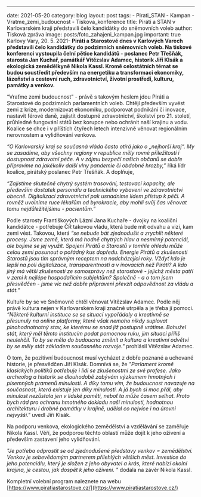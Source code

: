---
date: 2021-05-20
category: blog
layout: post
tags:
    - Pirati_STAN
    - Kampan
    - Vratme_zemi_budoucnost
    - Tiskova_konference
title: Piráti a STAN v Karlovarském kraji představili čelo kandidátky do sněmovních voleb
author: Tisková zpráva
image: posts/foto_zahajeni_kampan.jpg
important: true
Karlovy Vary, 20. 5. 2021- **Piráti a Starostové dnes v Karlových Varech představili čelo kandidátky do podzimních sněmovních voleb. Na tiskové konferenci vystoupila čelní pětice kandidátů - poslanec Petr Třešňák, starosta Jan Kuchař, památkář Vítězslav Adamec, historik Jiří Klsák a ekologická zemědělkyně Nikola Kassl. Kromě celostátních témat se budou soustředit především na energetiku a transformaci ekonomiky, lázeňství a cestovní ruch, zdravotnictví, životní prostředí, kulturu, památky a venkov.**

  

“Vraťme zemi budoucnost” - právě s takovým heslem jdou Piráti a Starostové do podzimních parlamentních voleb. Chtějí především vyvést zemi z krize, modernizovat ekonomiku, podporovat podnikání či inovace, nastavit férové daně, zajistit dostupné zdravotnictví, školství pro 21. století, průhledné fungování států bez korupce nebo ochránit naší krajinu a vodu. Koalice se chce i v příštích čtyřech letech intenzivně věnovat regionálním nerovnostem a vylidňování venkova.

  

*“O Karlovarský kraj se současná vláda často otírá jako o „nejhorší kraj“. My se zasadíme, aby všechny regiony v republice měly rovné příležitosti i dostupnost zdravotní péče. A v zájmu bezpečí našich občanů se dobře připravíme na jakékoliv další vlny pandemie či obdobné hrozby,”* říká lídr koalice, pirátský poslanec Petr Třešňák. A doplňuje, 

*“Zajistíme skutečně chytrý systém trasování, testovací kapacity, ale především dostatek personálu a technického vybavení ve zdravotnictví obecně. Digitalizací zdravotnictví pak usnadníme lidem přístup k péči. A rovněž uvolníme ruce lékařům od byrokracie, aby mohli svůj čas věnovat tomu nejdůležitějšímu - pacientům.”*

  

Podle starosty Františkových Lázní Jana Kuchaře - dvojky na koaliční kandidátce - potřebuje ČR takovou vládu, která bude mít odvahu a vizi, kam zemi vést. Takovou, která *“se nebude bát zjednodušit a zrychlit některé procesy. Jsme země, která má hodně chytrých hlav a nesmírný potenciál, ale bojíme se jej využít. Spojení Pirátů a Starostů v tomhle ohledu může celou zemi posunout o pořádný kus dopředu. Energie Pirátů a zkušenosti Starostů jsou tím správným receptem na nadcházející roky. Vždyť kdo je lepší na poli digitalizace, transparentnosti a v inovacích než Piráti? A kdo jiný má větší zkušenosti ze samosprávy než starostové - jejichž města patří v zemi k nejlépe hospodařícím subjektům? Společně - a o tom jsem přesvědčen - jsme víc než dobře připraveni převzít odpovědnost za vládu a stát.”*

  

Kultuře by se ve Sněmovně chtěl věnovat Vítězslav Adamec. Podle něj právě kultura nejen v Karlovarském kraji značně utrpěla a je třeba jí pomoci. *“Některé kulturní instituce se se situací vypořádaly a kreativně se přesunuly na online platformy, které však nemoho nikdy suplovat plnohodnotnotný stav, ke kterému se snad již postupně vrátíme. Bohužel stát, který měl těmto institucím podat pomocnou ruku, jim situaci příliš neulehčil. To by se mělo do budoucna změnit a kultura a kreativní odvětví by se měly stát základem současného rozvoje."* prohlásil Vítězslav Adamec.

  

O tom, že pozitivní budoucnost musí vycházet z dobře poznané a uchované historie, je přesvědčen Jiří Klsák. Domnívá se, že *"Parlament kromě klasických politiků potřebuje i lidi se zkušenostmi ze své profese. Jako archeolog a historik se dlouhodobě zabývám výzkumem hmotných i písemných pramenů minulosti. A díky tomu vím, že budoucnost navazuje na současnost, která existuje jen díky minulosti. A já bych si moc přál, aby minulost nezůstala jen v lidské paměti, neboť ta může časem selhat. Proto bych rád pro ochranu hmotného dokladu naší minulosti, hodnotnou architekturu i drobné památky v krajině, udělal co nejvíce i na úrovni nejvyšší."* uvedl Jiří Klsák.

  
  

Na podporu venkova, ekologického zemědělství a vzdělávání se zaměřuje Nikola Kassl. Věří, že podporou těchto oblastí může dojít k jeho oživení a především zastavení jeho vylidňování.

*"Je potřeba odprostit se od zjednodušené představy venkov = zemědělství. Venkov je sebevědomým partnerem přilehlých větších měst. Investice do jeho potenciálu, který je složen z jeho obyvatel a krás, které nabízí okolní krajina, je cestou, jak dospět k jeho oživení. "* dodala na závěr Nikola Kassl.

  

Kompletní volební program naleznete na webu [https://www.piratiastarostove.cz/](https://www.piratiastarostove.cz/)
